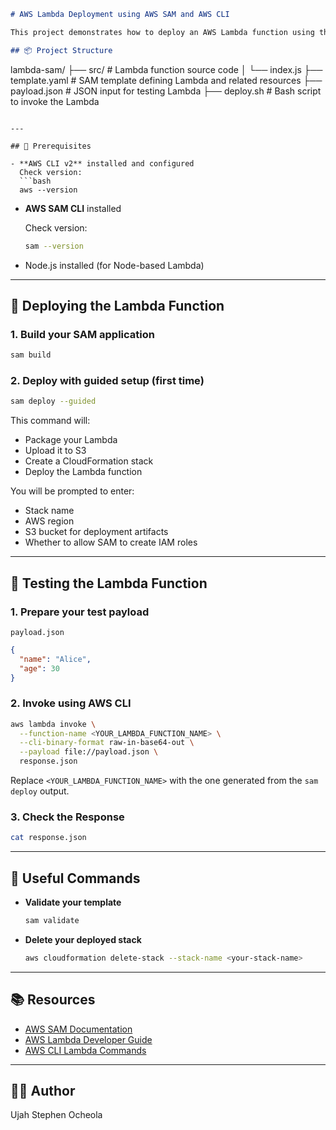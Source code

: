 
```markdown
# AWS Lambda Deployment using AWS SAM and AWS CLI

This project demonstrates how to deploy an AWS Lambda function using the AWS Serverless Application Model (SAM) and AWS CLI with CloudFormation.

## 📦 Project Structure

```

lambda-sam/
├── src/                  # Lambda function source code
│   └── index.js
├── template.yaml         # SAM template defining Lambda and related resources
├── payload.json          # JSON input for testing Lambda
├── deploy.sh             # Bash script to invoke the Lambda


```

---

## 🧰 Prerequisites

- **AWS CLI v2** installed and configured  
  Check version:
  ```bash
  aws --version
```

* **AWS SAM CLI** installed

  Check version:

  ```bash
  sam --version
  ```
* Node.js installed (for Node-based Lambda)

---

## 🚀 Deploying the Lambda Function

### 1. **Build your SAM application**

```bash
sam build
```

### 2. **Deploy with guided setup (first time)**

```bash
sam deploy --guided
```

This command will:

* Package your Lambda
* Upload it to S3
* Create a CloudFormation stack
* Deploy the Lambda function

You will be prompted to enter:

* Stack name
* AWS region
* S3 bucket for deployment artifacts
* Whether to allow SAM to create IAM roles

---

## 🧪 Testing the Lambda Function

### 1. **Prepare your test payload**

`payload.json`

```json
{
  "name": "Alice",
  "age": 30
}
```

### 2. **Invoke using AWS CLI**

```bash
aws lambda invoke \
  --function-name <YOUR_LAMBDA_FUNCTION_NAME> \
  --cli-binary-format raw-in-base64-out \
  --payload file://payload.json \
  response.json
```

Replace `<YOUR_LAMBDA_FUNCTION_NAME>` with the one generated from the `sam deploy` output.

### 3. **Check the Response**

```bash
cat response.json
```

---

## 📌 Useful Commands

* **Validate your template**
  ```bash
  sam validate
  ```
* **Delete your deployed stack**
  ```bash
  aws cloudformation delete-stack --stack-name <your-stack-name>
  ```

---

## 📚 Resources

* [AWS SAM Documentation](https://docs.aws.amazon.com/serverless-application-model/index.html)
* [AWS Lambda Developer Guide](https://docs.aws.amazon.com/lambda/latest/dg/welcome.html)
* [AWS CLI Lambda Commands](https://docs.aws.amazon.com/cli/latest/reference/lambda/index.html)

---

## 🧑‍💻 Author

Ujah Stephen Ocheola
